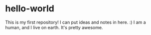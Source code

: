 # hello-world
This is my first repository! I can put ideas and notes in here. :)
I am a human, and I live on earth. It's pretty awesome. 
